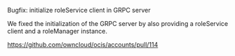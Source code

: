 Bugfix: initialize roleService client in GRPC server

We fixed the initialization of the GRPC server by also providing a roleService client and a roleManager instance.

<https://github.com/owncloud/ocis/accounts/pull/114>
